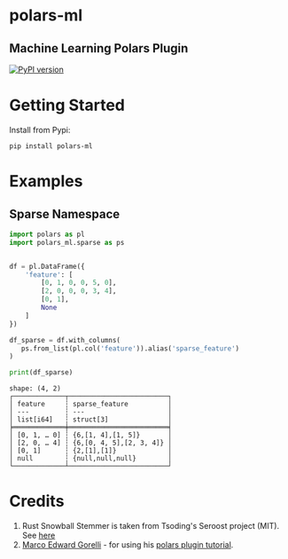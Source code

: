 # polars-ml

## Machine Learning Polars Plugin


[![PyPI version](https://badge.fury.io/py/polars-ml.svg)](https://badge.fury.io/py/polars-ml)

# Getting Started
Install from Pypi:
```console
pip install polars-ml
```

# Examples
## Sparse Namespace

```python
import polars as pl
import polars_ml.sparse as ps


df = pl.DataFrame({
    'feature': [
        [0, 1, 0, 0, 5, 0],
        [2, 0, 0, 0, 3, 4],
        [0, 1],
        None
    ]
})

df_sparse = df.with_columns(
   ps.from_list(pl.col('feature')).alias('sparse_feature')
)

print(df_sparse)
```
```
shape: (4, 2)
┌─────────────┬─────────────────────────┐
│ feature     ┆ sparse_feature          │
│ ---         ┆ ---                     │
│ list[i64]   ┆ struct[3]               │
╞═════════════╪═════════════════════════╡
│ [0, 1, … 0] ┆ {6,[1, 4],[1, 5]}       │
│ [2, 0, … 4] ┆ {6,[0, 4, 5],[2, 3, 4]} │
│ [0, 1]      ┆ {2,[1],[1]}             │
│ null        ┆ {null,null,null}        │
└─────────────┴─────────────────────────┘
```

# Credits

1. Rust Snowball Stemmer is taken from Tsoding's Seroost project (MIT). See [here](https://github.com/tsoding/seroost)
2. [Marco Edward Gorelli](https://github.com/MarcoGorelli) - for using his [polars plugin tutorial](https://marcogorelli.github.io/polars-plugins-tutorial).